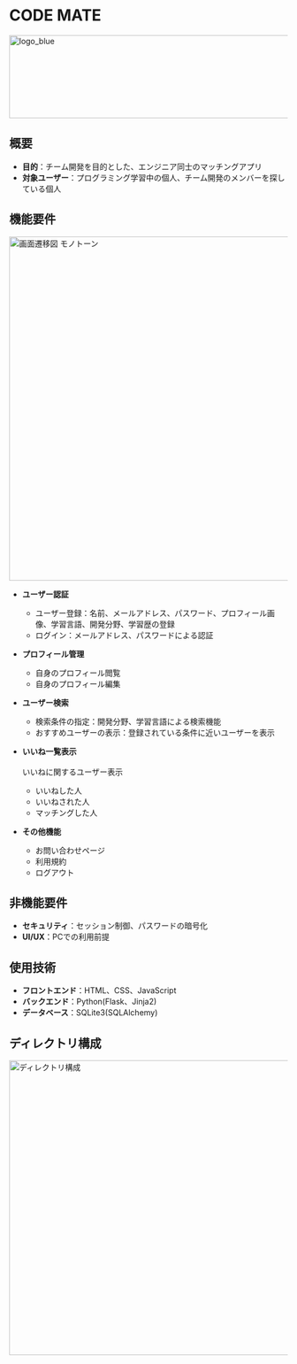 # CODE MATE

<img width="600" height="150" alt="logo_blue" src="https://github.com/user-attachments/assets/2bb00e19-a928-416d-b339-e79479ab517a" />



## 概要


- **目的**：チーム開発を目的とした、エンジニア同士のマッチングアプリ
- **対象ユーザー**：プログラミング学習中の個人、チーム開発のメンバーを探している個人



## 機能要件


<img width="1112" height="622" alt="画面遷移図 モノトーン" src="https://github.com/user-attachments/assets/94b65cf0-9cb2-4063-b0a3-3d2f0baae3fe" />



- **ユーザー認証**
  - ユーザー登録：名前、メールアドレス、パスワード、プロフィール画像、学習言語、開発分野、学習歴の登録
  - ログイン：メールアドレス、パスワードによる認証


- **プロフィール管理**
  - 自身のプロフィール閲覧
  - 自身のプロフィール編集


- **ユーザー検索**
  - 検索条件の指定：開発分野、学習言語による検索機能
  - おすすめユーザーの表示：登録されている条件に近いユーザーを表示


- **いいね一覧表示**<br>
  <br>いいねに関するユーザー表示
  - いいねした人
  - いいねされた人
  - マッチングした人


- **その他機能**
  - お問い合わせページ
  - 利用規約
  - ログアウト


## 非機能要件

- **セキュリティ**：セッション制御、パスワードの暗号化
- **UI/UX**：PCでの利用前提


## 使用技術


- **フロントエンド**：HTML、CSS、JavaScript
- **バックエンド**：Python(Flask、Jinja2) 
- **データベース**：SQLite3(SQLAlchemy)


## ディレクトリ構成

<img width="566" height="533" alt="ディレクトリ構成" src="https://github.com/user-attachments/assets/0b6ba3d3-9a42-4d17-b0bc-d17a5524fd27" />







